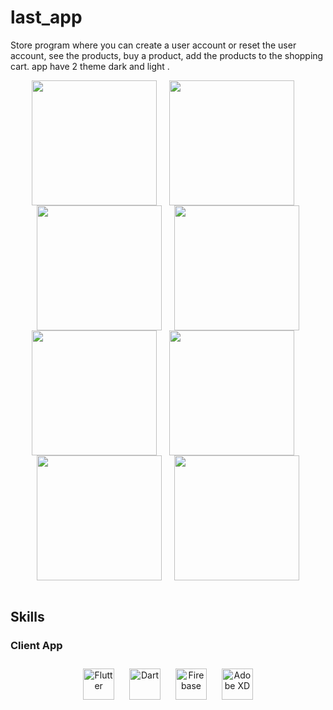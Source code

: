 # last_app
Store program
where you can create a user account or reset the user account, 
see the products, buy a product, add the products to the shopping cart.
app have 2 theme dark and light .




<div align="center">
<img src="https://user-images.githubusercontent.com/92585486/217546417-52a3c2bc-c0eb-4e36-862b-d88cb6462d45.png"align="center" width="200" />
  &nbsp;&nbsp;&nbsp;
<img src="https://user-images.githubusercontent.com/92585486/217546439-def71321-a113-4f73-9b10-d10a12206216.png"align="center" width="200" />
  &nbsp;&nbsp;&nbsp;
<img src="https://user-images.githubusercontent.com/92585486/217546443-703a1234-9cc9-4a73-ae7e-d1bb8fb6c8d8.png"align="center" width="200" />
  &nbsp;&nbsp;&nbsp;
<img src="https://user-images.githubusercontent.com/92585486/217546453-90cef283-b876-4548-931f-db8b2092b034.png"align="center" width="200" />

<img src="https://user-images.githubusercontent.com/92585486/217546455-35f657cf-fd7e-4054-9264-2548789d33c0.png" align="center" height="" width="200" />
  &nbsp;&nbsp;&nbsp;
<img src="https://user-images.githubusercontent.com/92585486/217546514-8905ce4a-e053-44c4-877a-3dc819df1bc1.png" align="center" height="" width="200" />
  &nbsp;&nbsp;&nbsp;
<img src="https://user-images.githubusercontent.com/92585486/217546494-48259d0b-2bf4-4807-addb-a06c1ce8ad2c.png" align="center" height="" width="200" />
  &nbsp;&nbsp;&nbsp;
<img src="https://user-images.githubusercontent.com/92585486/217546498-87a22cd4-1408-4eeb-ba1e-08a5e621ad0b.png" align="center" height="" width="200" />


</div>  
  

<br/>  


## Skills





### Client App  
<div align="center" width="33%">  
<img style="margin: 10px" src="https://profilinator.rishav.dev/skills-assets/flutterio-icon.svg" alt="Flutter" height="50" />  
<img style="margin: 10px" src="https://profilinator.rishav.dev/skills-assets/dartlang-icon.svg" alt="Dart" height="50" />  
<img style="margin: 10px" src="https://profilinator.rishav.dev/skills-assets/firebase.png" alt="Firebase" height="50" />  
<img style="margin: 10px" src="https://profilinator.rishav.dev/skills-assets/adobexd.png" alt="Adobe XD" height="50" />  
</div>






<br/>
